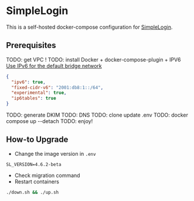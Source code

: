SimpleLogin
===========

This is a self-hosted docker-compose configuration for [SimpleLogin](https://simplelogin.io).

## Prerequisites

TODO: get VPC !
TODO: install Docker + docker-compose-plugin + IPV6
[Use IPv6 for the default bridge network](https://docs.docker.com/config/daemon/ipv6/#use-ipv6-for-the-default-bridge-network)

```json
{
  "ipv6": true,
  "fixed-cidr-v6": "2001:db8:1::/64",
  "experimental": true,
  "ip6tables": true
}
```
TODO: generate DKIM
TODO: DNS
TODO: clone update .env
TODO: docker compose up --detach
TODO: enjoy!

## How-to Upgrade

- Change the image version in `.env`

```env
SL_VERSION=4.6.2-beta
```

- Check migration command
- Restart containers

```sh
./down.sh && ./up.sh
```
